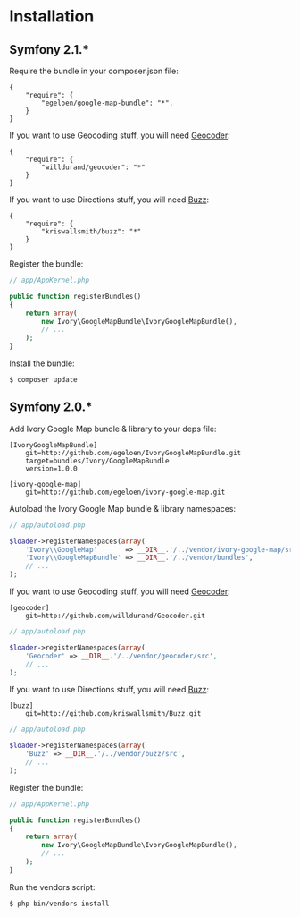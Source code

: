 # Installation

## Symfony 2.1.*

Require the bundle in your composer.json file:

```
{
    "require": {
        "egeloen/google-map-bundle": "*",
    }
}
```

If you want to use Geocoding stuff, you will need [Geocoder](http://github.com/willdurand/Geocoder):

```
{
    "require": {
        "willdurand/geocoder": "*"
    }
}
```

If you want to use Directions stuff, you will need [Buzz](http://github.com/kriswallsmith/Buzz):

```
{
    "require": {
        "kriswallsmith/buzz": "*"
    }
}
```

Register the bundle:

``` php
// app/AppKernel.php

public function registerBundles()
{
    return array(
        new Ivory\GoogleMapBundle\IvoryGoogleMapBundle(),
        // ...
    );
}
```

Install the bundle:

```
$ composer update
```

## Symfony 2.0.*

Add Ivory Google Map bundle & library to your deps file:

```
[IvoryGoogleMapBundle]
    git=http://github.com/egeloen/IvoryGoogleMapBundle.git
    target=bundles/Ivory/GoogleMapBundle
    version=1.0.0

[ivory-google-map]
    git=http://github.com/egeloen/ivory-google-map.git
```

Autoload the Ivory Google Map bundle & library namespaces:

``` php
// app/autoload.php

$loader->registerNamespaces(array(
    'Ivory\\GoogleMap'       => __DIR__.'/../vendor/ivory-google-map/src',
    'Ivory\\GoogleMapBundle' => __DIR__.'/../vendor/bundles',
    // ...
);
```

If you want to use Geocoding stuff, you will need [Geocoder](http://github.com/willdurand/Geocoder):

```
[geocoder]
    git=http://github.com/willdurand/Geocoder.git
```

``` php
// app/autoload.php

$loader->registerNamespaces(array(
    'Geocoder' => __DIR__.'/../vendor/geocoder/src',
    // ...
);
```

If you want to use Directions stuff, you will need [Buzz](http://github.com/kriswallsmith/Buzz):

```
[buzz]
    git=http://github.com/kriswallsmith/Buzz.git
```

``` php
// app/autoload.php

$loader->registerNamespaces(array(
    'Buzz' => __DIR__.'/../vendor/buzz/src',
    // ...
);
```

Register the bundle:

``` php
// app/AppKernel.php

public function registerBundles()
{
    return array(
        new Ivory\GoogleMapBundle\IvoryGoogleMapBundle(),
        // ...
    );
}
```

Run the vendors script:

``` bash
$ php bin/vendors install
```
